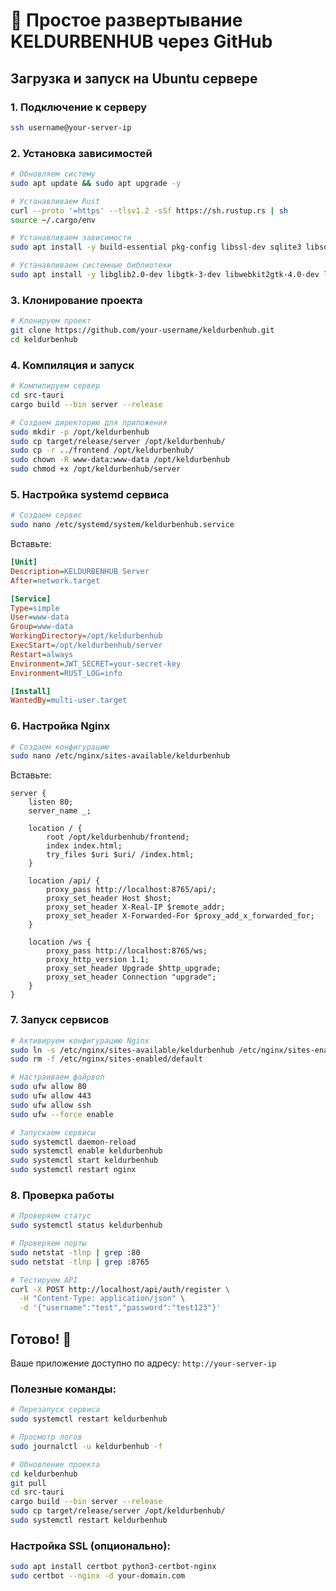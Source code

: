 # 🚀 Простое развертывание KELDURBENHUB через GitHub

## Загрузка и запуск на Ubuntu сервере

### 1. Подключение к серверу
```bash
ssh username@your-server-ip
```

### 2. Установка зависимостей
```bash
# Обновляем систему
sudo apt update && sudo apt upgrade -y

# Устанавливаем Rust
curl --proto '=https' --tlsv1.2 -sSf https://sh.rustup.rs | sh
source ~/.cargo/env

# Устанавливаем зависимости
sudo apt install -y build-essential pkg-config libssl-dev sqlite3 libsqlite3-dev nginx git

# Устанавливаем системные библиотеки
sudo apt install -y libglib2.0-dev libgtk-3-dev libwebkit2gtk-4.0-dev libayatana-appindicator3-dev librsvg2-dev
```

### 3. Клонирование проекта
```bash
# Клонируем проект
git clone https://github.com/your-username/keldurbenhub.git
cd keldurbenhub
```

### 4. Компиляция и запуск
```bash
# Компилируем сервер
cd src-tauri
cargo build --bin server --release

# Создаем директорию для приложения
sudo mkdir -p /opt/keldurbenhub
sudo cp target/release/server /opt/keldurbenhub/
sudo cp -r ../frontend /opt/keldurbenhub/
sudo chown -R www-data:www-data /opt/keldurbenhub
sudo chmod +x /opt/keldurbenhub/server
```

### 5. Настройка systemd сервиса
```bash
# Создаем сервис
sudo nano /etc/systemd/system/keldurbenhub.service
```

Вставьте:
```ini
[Unit]
Description=KELDURBENHUB Server
After=network.target

[Service]
Type=simple
User=www-data
Group=www-data
WorkingDirectory=/opt/keldurbenhub
ExecStart=/opt/keldurbenhub/server
Restart=always
Environment=JWT_SECRET=your-secret-key
Environment=RUST_LOG=info

[Install]
WantedBy=multi-user.target
```

### 6. Настройка Nginx
```bash
# Создаем конфигурацию
sudo nano /etc/nginx/sites-available/keldurbenhub
```

Вставьте:
```nginx
server {
    listen 80;
    server_name _;

    location / {
        root /opt/keldurbenhub/frontend;
        index index.html;
        try_files $uri $uri/ /index.html;
    }

    location /api/ {
        proxy_pass http://localhost:8765/api/;
        proxy_set_header Host $host;
        proxy_set_header X-Real-IP $remote_addr;
        proxy_set_header X-Forwarded-For $proxy_add_x_forwarded_for;
    }

    location /ws {
        proxy_pass http://localhost:8765/ws;
        proxy_http_version 1.1;
        proxy_set_header Upgrade $http_upgrade;
        proxy_set_header Connection "upgrade";
    }
}
```

### 7. Запуск сервисов
```bash
# Активируем конфигурацию Nginx
sudo ln -s /etc/nginx/sites-available/keldurbenhub /etc/nginx/sites-enabled/
sudo rm -f /etc/nginx/sites-enabled/default

# Настраиваем файрвол
sudo ufw allow 80
sudo ufw allow 443
sudo ufw allow ssh
sudo ufw --force enable

# Запускаем сервисы
sudo systemctl daemon-reload
sudo systemctl enable keldurbenhub
sudo systemctl start keldurbenhub
sudo systemctl restart nginx
```

### 8. Проверка работы
```bash
# Проверяем статус
sudo systemctl status keldurbenhub

# Проверяем порты
sudo netstat -tlnp | grep :80
sudo netstat -tlnp | grep :8765

# Тестируем API
curl -X POST http://localhost/api/auth/register \
  -H "Content-Type: application/json" \
  -d '{"username":"test","password":"test123"}'
```

## Готово! 🎉

Ваше приложение доступно по адресу: `http://your-server-ip`

### Полезные команды:
```bash
# Перезапуск сервиса
sudo systemctl restart keldurbenhub

# Просмотр логов
sudo journalctl -u keldurbenhub -f

# Обновление проекта
cd keldurbenhub
git pull
cd src-tauri
cargo build --bin server --release
sudo cp target/release/server /opt/keldurbenhub/
sudo systemctl restart keldurbenhub
```

### Настройка SSL (опционально):
```bash
sudo apt install certbot python3-certbot-nginx
sudo certbot --nginx -d your-domain.com
```